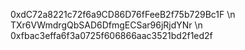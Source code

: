 0xdC72a8221c72f6a9CD86D76fFeeB2f75b729Bc1F \n
TXr6VWmdrgQbSAD6DfmgECSar96jRjdYNr \n
0xfbac3effa6f3a0725f606866aac3521bd2f1ed2f
